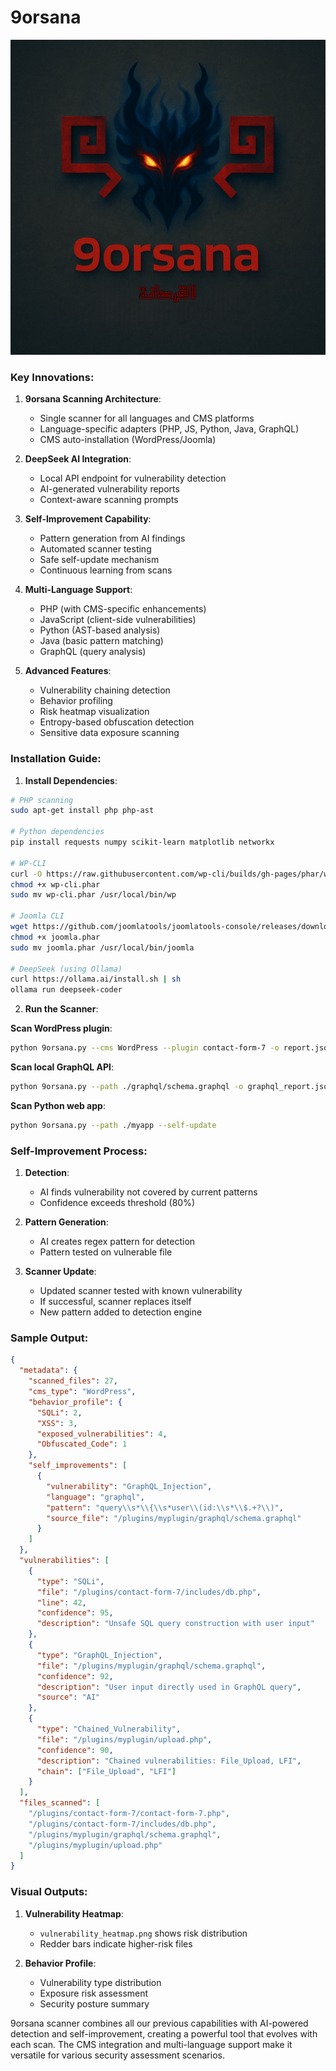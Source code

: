 # 9orsana
<center><img src="9orsana.png"></center>

### Key Innovations:

1. **9orsana Scanning Architecture**:
   - Single scanner for all languages and CMS platforms
   - Language-specific adapters (PHP, JS, Python, Java, GraphQL)
   - CMS auto-installation (WordPress/Joomla)

2. **DeepSeek AI Integration**:
   - Local API endpoint for vulnerability detection
   - AI-generated vulnerability reports
   - Context-aware scanning prompts

3. **Self-Improvement Capability**:
   - Pattern generation from AI findings
   - Automated scanner testing
   - Safe self-update mechanism
   - Continuous learning from scans

4. **Multi-Language Support**:
   - PHP (with CMS-specific enhancements)
   - JavaScript (client-side vulnerabilities)
   - Python (AST-based analysis)
   - Java (basic pattern matching)
   - GraphQL (query analysis)

5. **Advanced Features**:
   - Vulnerability chaining detection
   - Behavior profiling
   - Risk heatmap visualization
   - Entropy-based obfuscation detection
   - Sensitive data exposure scanning

### Installation Guide:

1. **Install Dependencies**:
```bash
# PHP scanning
sudo apt-get install php php-ast

# Python dependencies
pip install requests numpy scikit-learn matplotlib networkx

# WP-CLI
curl -O https://raw.githubusercontent.com/wp-cli/builds/gh-pages/phar/wp-cli.phar
chmod +x wp-cli.phar
sudo mv wp-cli.phar /usr/local/bin/wp

# Joomla CLI
wget https://github.com/joomlatools/joomlatools-console/releases/download/v1.6.0/joomla.phar
chmod +x joomla.phar
sudo mv joomla.phar /usr/local/bin/joomla

# DeepSeek (using Ollama)
curl https://ollama.ai/install.sh | sh
ollama run deepseek-coder
```

2. **Run the Scanner**:

**Scan WordPress plugin**:
```bash
python 9orsana.py --cms WordPress --plugin contact-form-7 -o report.json --self-update
```

**Scan local GraphQL API**:
```bash
python 9orsana.py --path ./graphql/schema.graphql -o graphql_report.json
```

**Scan Python web app**:
```bash
python 9orsana.py --path ./myapp --self-update
```

### Self-Improvement Process:

1. **Detection**:
   - AI finds vulnerability not covered by current patterns
   - Confidence exceeds threshold (80%)

2. **Pattern Generation**:
   - AI creates regex pattern for detection
   - Pattern tested on vulnerable file

3. **Scanner Update**:
   - Updated scanner tested with known vulnerability
   - If successful, scanner replaces itself
   - New pattern added to detection engine

### Sample Output:

```json
{
  "metadata": {
    "scanned_files": 27,
    "cms_type": "WordPress",
    "behavior_profile": {
      "SQLi": 2,
      "XSS": 3,
      "exposed_vulnerabilities": 4,
      "Obfuscated_Code": 1
    },
    "self_improvements": [
      {
        "vulnerability": "GraphQL_Injection",
        "language": "graphql",
        "pattern": "query\\s*\\{\\s*user\\(id:\\s*\\$.+?\\)",
        "source_file": "/plugins/myplugin/graphql/schema.graphql"
      }
    ]
  },
  "vulnerabilities": [
    {
      "type": "SQLi",
      "file": "/plugins/contact-form-7/includes/db.php",
      "line": 42,
      "confidence": 95,
      "description": "Unsafe SQL query construction with user input"
    },
    {
      "type": "GraphQL_Injection",
      "file": "/plugins/myplugin/graphql/schema.graphql",
      "confidence": 92,
      "description": "User input directly used in GraphQL query",
      "source": "AI"
    },
    {
      "type": "Chained_Vulnerability",
      "file": "/plugins/myplugin/upload.php",
      "confidence": 90,
      "description": "Chained vulnerabilities: File_Upload, LFI",
      "chain": ["File_Upload", "LFI"]
    }
  ],
  "files_scanned": [
    "/plugins/contact-form-7/contact-form-7.php",
    "/plugins/contact-form-7/includes/db.php",
    "/plugins/myplugin/graphql/schema.graphql",
    "/plugins/myplugin/upload.php"
  ]
}
```

### Visual Outputs:

1. **Vulnerability Heatmap**:
   - `vulnerability_heatmap.png` shows risk distribution
   - Redder bars indicate higher-risk files

2. **Behavior Profile**:
   - Vulnerability type distribution
   - Exposure risk assessment
   - Security posture summary

9orsana scanner combines all our previous capabilities with AI-powered detection and self-improvement, creating a powerful tool that evolves with each scan. The CMS integration and multi-language support make it versatile for various security assessment scenarios.
